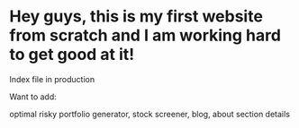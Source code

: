 # Hey guys, this is my first website from scratch and I am working hard to get good at it!
Index file in production

Want to add:

optimal risky portfolio generator, stock screener, blog, about section details

